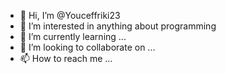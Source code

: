 - 👋 Hi, I’m @Youceffriki23
- 👀 I’m interested in anything about programming 
- 🌱 I’m currently learning ...
- 💞️ I’m looking to collaborate on ...
- 📫 How to reach me ...

<!---
Youceffriki23/Youceffriki23 is a ✨ special ✨ repository because its `README.md` (this file) appears on your GitHub profile.
You can click the Preview link to take a look at your changes.
--->
